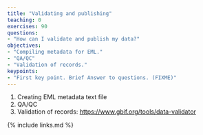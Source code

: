 ```yaml
---
title: "Validating and publishing"
teaching: 0
exercises: 90
questions:
- "How can I validate and publish my data?"
objectives:
- "Compiling metadata for EML."
- "QA/QC"
- "Validation of records."
keypoints:
- "First key point. Brief Answer to questions. (FIXME)"
---
```


1. Creating EML metadata text file
2. QA/QC
3. Validation of records: https://www.gbif.org/tools/data-validator



{% include links.md %}